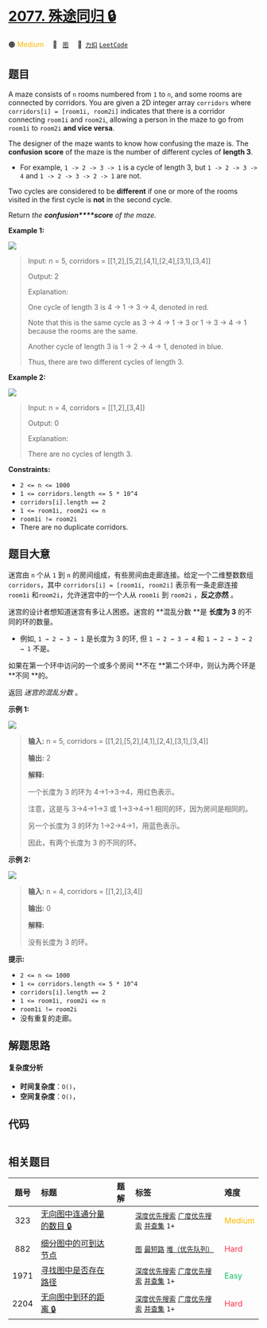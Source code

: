 # [2077. 殊途同归 🔒](https://2xiao.github.io/leetcode-js/problem/2077.html)

🟠 <font color=#ffb800>Medium</font>&emsp; 🔖&ensp; [`图`](/tag/graph.md)&emsp; 🔗&ensp;[`力扣`](https://leetcode.cn/problems/paths-in-maze-that-lead-to-same-room) [`LeetCode`](https://leetcode.com/problems/paths-in-maze-that-lead-to-same-room)

## 题目

A maze consists of `n` rooms numbered from `1` to `n`, and some rooms are
connected by corridors. You are given a 2D integer array `corridors` where
`corridors[i] = [room1i, room2i]` indicates that there is a corridor
connecting `room1i` and `room2i`, allowing a person in the maze to go from
`room1i` to `room2i` **and vice versa**.

The designer of the maze wants to know how confusing the maze is. The
**confusion** **score** of the maze is the number of different cycles of
**length 3**.

  * For example, `1 -> 2 -> 3 -> 1` is a cycle of length 3, but `1 -> 2 -> 3 -> 4` and `1 -> 2 -> 3 -> 2 -> 1` are not.

Two cycles are considered to be **different** if one or more of the rooms
visited in the first cycle is **not** in the second cycle.

Return _the_ _**confusion****score** of the maze._



**Example 1:**

![](https://fastly.jsdelivr.net/gh/doocs/leetcode@main/solution/2000-2099/2077.Paths%20in%20Maze%20That%20Lead%20to%20Same%20Room/images/image-20211114164827-1.png)

> Input: n = 5, corridors = [[1,2],[5,2],[4,1],[2,4],[3,1],[3,4]]
> 
> Output: 2
> 
> Explanation:
> 
> One cycle of length 3 is 4 -> 1 -> 3 -> 4, denoted in red.
> 
> Note that this is the same cycle as 3 -> 4 -> 1 -> 3 or 1 -> 3 -> 4 -> 1 because the rooms are the same.
> 
> Another cycle of length 3 is 1 -> 2 -> 4 -> 1, denoted in blue.
> 
> Thus, there are two different cycles of length 3.

**Example 2:**

![](https://fastly.jsdelivr.net/gh/doocs/leetcode@main/solution/2000-2099/2077.Paths%20in%20Maze%20That%20Lead%20to%20Same%20Room/images/image-20211114164851-2.png)

> Input: n = 4, corridors = [[1,2],[3,4]]
> 
> Output: 0
> 
> Explanation:
> 
> There are no cycles of length 3.

**Constraints:**

  * `2 <= n <= 1000`
  * `1 <= corridors.length <= 5 * 10^4`
  * `corridors[i].length == 2`
  * `1 <= room1i, room2i <= n`
  * `room1i != room2i`
  * There are no duplicate corridors.


## 题目大意

迷宫由 `n` 个从 `1` 到 `n` 的房间组成，有些房间由走廊连接。给定一个二维整数数组 `corridors`，其中 `corridors[i] =
[room1i, room2i]` 表示有一条走廊连接 `room1i` 和`room2i`，允许迷宫中的一个人从 `room1i` 到 `room2i`
，**反之亦然** 。

迷宫的设计者想知道迷宫有多让人困惑。迷宫的 **混乱分数  **是 **长度为 3** 的不同的环的数量。

  * 例如, `1 → 2 → 3 → 1` 是长度为 3 的环, 但 `1 → 2 → 3 → 4` 和 `1 → 2 → 3 → 2 → 1` 不是。

如果在第一个环中访问的一个或多个房间 **不在  **第二个环中，则认为两个环是 **不同  **的。

返回 _迷宫的混乱分数_ 。

**示例 1:**

![](https://fastly.jsdelivr.net/gh/doocs/leetcode@main/solution/2000-2099/2077.Paths%20in%20Maze%20That%20Lead%20to%20Same%20Room/images/image-20211114164827-1.png)

> 
> 
> 
> 
> 
> **输入:** n = 5, corridors = [[1,2],[5,2],[4,1],[2,4],[3,1],[3,4]]
> 
> **输出:** 2
> 
> **解释:**
> 
> 一个长度为 3 的环为 4→1→3→4，用红色表示。
> 
> 注意，这是与 3→4→1→3 或 1→3→4→1 相同的环，因为房间是相同的。
> 
> 另一个长度为 3 的环为 1→2→4→1，用蓝色表示。
> 
> 因此，有两个长度为 3 的不同的环。
> 
> 

**示例  2:**

![](https://fastly.jsdelivr.net/gh/doocs/leetcode@main/solution/2000-2099/2077.Paths%20in%20Maze%20That%20Lead%20to%20Same%20Room/images/image-20211114164851-2.png)

> 
> 
> 
> 
> 
> **输入:** n = 4, corridors = [[1,2],[3,4]]
> 
> **输出:** 0
> 
> **解释:**
> 
> 没有长度为 3 的环。



**提示:**

  * `2 <= n <= 1000`
  * `1 <= corridors.length <= 5 * 10^4`
  * `corridors[i].length == 2`
  * `1 <= room1i, room2i <= n`
  * `room1i != room2i`
  * 没有重复的走廊。


## 解题思路

#### 复杂度分析

- **时间复杂度**：`O()`，
- **空间复杂度**：`O()`，

## 代码

```javascript

```

## 相关题目

<!-- prettier-ignore -->
| 题号 | 标题 | 题解 | 标签 | 难度 |
| :------: | :------ | :------: | :------ | :------ |
| 323 | [无向图中连通分量的数目 🔒](https://leetcode.com/problems/number-of-connected-components-in-an-undirected-graph) |  |  [`深度优先搜索`](/tag/depth-first-search.md) [`广度优先搜索`](/tag/breadth-first-search.md) [`并查集`](/tag/union-find.md) `1+` | <font color=#ffb800>Medium</font> |
| 882 | [细分图中的可到达节点](https://leetcode.com/problems/reachable-nodes-in-subdivided-graph) |  |  [`图`](/tag/graph.md) [`最短路`](/tag/shortest-path.md) [`堆（优先队列）`](/tag/heap-priority-queue.md) | <font color=#ff334b>Hard</font> |
| 1971 | [寻找图中是否存在路径](https://leetcode.com/problems/find-if-path-exists-in-graph) |  |  [`深度优先搜索`](/tag/depth-first-search.md) [`广度优先搜索`](/tag/breadth-first-search.md) [`并查集`](/tag/union-find.md) `1+` | <font color=#15bd66>Easy</font> |
| 2204 | [无向图中到环的距离 🔒](https://leetcode.com/problems/distance-to-a-cycle-in-undirected-graph) |  |  [`深度优先搜索`](/tag/depth-first-search.md) [`广度优先搜索`](/tag/breadth-first-search.md) [`并查集`](/tag/union-find.md) `1+` | <font color=#ff334b>Hard</font> |